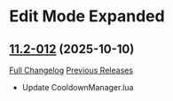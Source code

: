 # Edit Mode Expanded

## [11.2-012](https://github.com/teelolws/EditModeExpanded/tree/11.2-012) (2025-10-10)
[Full Changelog](https://github.com/teelolws/EditModeExpanded/compare/11.2-011...11.2-012) [Previous Releases](https://github.com/teelolws/EditModeExpanded/releases)

- Update CooldownManager.lua  
